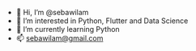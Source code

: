 - 👋 Hi, I’m @sebawilam
- 👀 I’m interested in Python, Flutter and Data Science
- 🌱 I’m currently learning Python
- 📫 sebawilam@gmail.com

<!---
sebawilam/sebawilam is a ✨ special ✨ repository because its `README.md` (this file) appears on your GitHub profile.
You can click the Preview link to take a look at your changes.
--->

